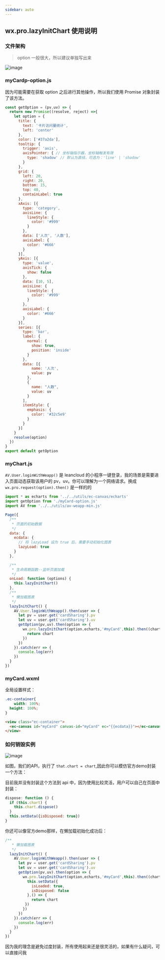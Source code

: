 ```yaml
---
sidebar: auto
---
```


## wx.pro.lazyInitChart 使用说明

### 文件架构

> option 一般很大，所以建议单独写出来

![image](https://user-images.githubusercontent.com/13204332/39611173-5b6a4dee-4f88-11e8-8db9-c13d9f8fd701.png)

### myCardp-option.js

因为可能需要在获取 option 之后进行其他操作，所以我们使用 Promise 对象封装了该方法。

```js
const getOption = (pv,uv) => {
  return new Promise((resolve, reject) =>{
    let option = {
      title: {
        text: '卡片访问量统计',
        left: 'center'
      },
      color: ['#37a2da'],
      tooltip: {
        trigger: 'axis',
        axisPointer: { // 坐标轴指示器，坐标轴触发有效
          type: 'shadow' // 默认为直线，可选为：'line' | 'shadow'
        }
      },
      grid: {
        left: 20,
        right: 20,
        bottom: 15,
        top: 40,
        containLabel: true
      },
      xAxis: [{
        type: 'category',
        axisLine: {
          lineStyle: {
            color: '#999'
          }
        },
        data: ['人次', '人数'],
        axisLabel: {
          color: '#666'
        }
      }],
      yAxis: [{
        type: 'value',
        axisTick: {
          show: false
        },
        data: [10, 5],
        axisLine: {
          lineStyle: {
            color: '#999'
          }
        },
        axisLabel: {
          color: '#666'
        }
      }],
      series: [{
        type: 'bar',
        label: {
          normal: {
            show: true,
            position: 'inside'
          }
        },
        data: [{
            name: '人次',
            value: pv
          },
          {
            name: "人数",
            value: uv
          }
        ],
        itemStyle: {
          emphasis: {
            color: '#32c5e9'
          }
        }
      }]
    }
    resolve(option)
  })
}
export default getOption
```

### myChart.js

`AV.User.loginWithWeapp()` 是 leancloud 的小程序一键登录，我的场景是需要进入页面动态获取该用户的 pv，uv。你可以理解为一个网络请求。换成 `wx.pro.request(option).then()` 是一样的的

```js
import * as echarts from '../../utils/ec-canvas/echarts'
import getOption from './myCard-option.js'
import AV from '../../utils/av-weapp-min.js'

Page({
  /**
   * 页面的初始数据
   */
  data: {
    ecdata: {
      // 将 lazyLoad 设为 true 后，需要手动初始化图表
      lazyLoad: true
    }
  },

  /**
   * 生命周期函数--监听页面加载
   */
  onLoad: function (options) {
    this.lazyInitChart()
  },
  /**
   * 懒加载图表
   */
  lazyInitChart() {
    AV.User.loginWithWeapp().then(user => {
      let pv = user.get('cardSharing').pv
      let uv = user.get('cardSharing').uv
      getOption(pv,uv).then(option => {
        wx.pro.lazyInitChart(option,echarts,'#myCard',this).then((chart) => {
          return chart
        })
      })
    }).catch(err => {
      console.log(err)
    })
  }
})
```

### myCard.wxml

全局设置样式：

```css
.ec-container{
	width: 100%;
  height: 100%;
}
```

```html
<view class="ec-container">
  <ec-canvas id="myCard" canvas-id="myCard" ec="{{ecdata}}"></ec-canvas>
</view>
```

### 如何销毁实例

![image](https://user-images.githubusercontent.com/13204332/39611342-8dcd1856-4f89-11e8-9616-623d16a8b346.png)

如图，我们的API，执行了 `that.chart = chart`,因此你可以模仿官方demo封装一个方法：

目前我并没有封装这个方法到 api 中，因为使用比较灵活，用户可以自己在页面中封装：

```js
dispose: function () {
  if (this.chart) {
    this.chart.dispose()
  }
  this.setData({isDisposed: true})
}
```

你还可以像官方demo那样，在懒加载初始化成功后：

```js
/**
   * 懒加载图表
   */
  lazyInitChart() {
    AV.User.loginWithWeapp().then(user => {
      let pv = user.get('cardSharing').pv
      let uv = user.get('cardSharing').uv
      getOption(pv,uv).then(option => {
        wx.pro.lazyInitChart(option,echarts,'#myCard',this).then((chart) => {
          this.setData({
            isLoaded: true,
            isDisposed: false
          },() => {
            return chart
         })
        })
      })
    }).catch(err => {
      console.log(err)
    })
  }
})
```

因为我的理念是避免过度封装，所有使用起来还是很灵活的，如果有什么疑问，可以直接问我
